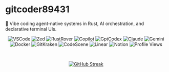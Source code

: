 # gitcoder89431

🤙 Vibe coding agent-native systems in Rust, AI orchestration, and declarative terminal UIs.

<div align="center">

<!-- Badges -->
  
![VSCode](https://img.shields.io/badge/IDE-VSCode-blue?logo=visualstudiocode&style=flat)
![Zed](https://img.shields.io/badge/IDE-Zed-5f5fff?logo=data:image/svg+xml;base64,PHN2ZyB4bWxucz0naHR0cDovL3d3dy53My5vcmcvMjAwMC9zdmcnIHdpZHRoPScxMicgaGVpZ2h0PScxMicgdmlld0JveD0nMCAwIDEyIDEyJz48Y2lyY2xlIGN4PSc2JyBjeT0nNicgcj0nNicgZmlsbD0nIzVmNWZmZicvPjwvc3ZnPg==&style=flat)
![RustRover](https://img.shields.io/badge/IDE-RustRover-3C3C3C?logo=jetbrains&logoColor=white&style=flat)
![Copilot](https://img.shields.io/badge/AI-Copilot-blue?logo=githubcopilot&style=flat)
![GptCodex](https://img.shields.io/badge/AI-GPT_Codex-FFB400?logo=openai&style=flat)
![Claude](https://img.shields.io/badge/AI-Claude-8a919a?logo=anthropic&style=flat)
![Gemini](https://img.shields.io/badge/AI-Gemini-00BCD4?logo=google&style=flat)
![Docker](https://img.shields.io/badge/Dev-Docker-2496ED?logo=docker&style=flat)
![GitKraken](https://img.shields.io/badge/Git-GitKraken-179287?logo=gitkraken&style=flat)
![CodeScene](https://img.shields.io/badge/Analysis-CodeScene-cfd6e6?logo=codescene&style=flat)
![Linear](https://img.shields.io/badge/Productivity-Linear-000000?logo=linear&style=flat)
![Notion](https://img.shields.io/badge/Docs-Notion-000000?logo=notion&style=flat)
![Profile Views](https://komarev.com/ghpvc/?username=gitcoder89431&color=6aa6f8&style=flat)

<br />

<!-- Cards -->
  
[![GitHub Streak](https://github-readme-streak-stats.herokuapp.com?user=gitcoder89431&theme=github-dark&hide_border=true)](https://git.io/streak-stats)

</div>
